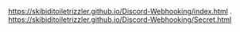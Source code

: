 https://skibiditoiletrizzler.github.io/Discord-Webhooking/index.html
.
https://skibiditoiletrizzler.github.io/Discord-Webhooking/Secret.html
